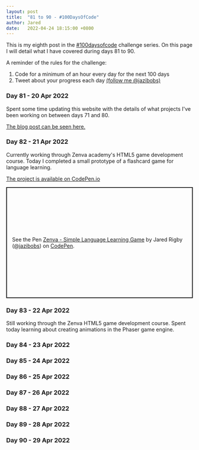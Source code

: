 ```yaml
---
layout: post
title:  "81 to 90 - #100DaysOfCode"
author: Jared
date:   2022-04-24 18:15:00 +0800
---
```


This is my eighth post in the [#100daysofcode](https://www.100daysofcode.com/) challenge series. On this page I will detail what I have covered during days 81 to 90.

A reminder of the rules for the challenge:

1. Code for a minimum of an hour every day for the next 100 days
2. Tweet about your progress each day [(follow me @jazibobs)](https://twitter.com/jazibobs)

### Day 81 - 20 Apr 2022

Spent some time updating this website with the details of what projects I've been working on between days 71 and 80.

[The blog post can be seen here.](https://www.jaredrigby.co.uk/2022/04/10/days-71-to-80-100daysofcode.html)

### Day 82 - 21 Apr 2022

Currently working through Zenva academy's HTML5 game development course. Today I completed a small prototype of a flashcard game for language learning.

[The project is available on CodePen.io](https://codepen.io/jazibobs/pen/LYeoRgL)

<p class="codepen" data-height="300" data-default-tab="js,result" data-slug-hash="LYeoRgL" data-user="jazibobs" style="height: 300px; box-sizing: border-box; display: flex; align-items: center; justify-content: center; border: 2px solid; margin: 1em 0; padding: 1em;">
  <span>See the Pen <a href="https://codepen.io/jazibobs/pen/LYeoRgL">
  Zenva - Simple Language Learning Game</a> by Jared Rigby (<a href="https://codepen.io/jazibobs">@jazibobs</a>)
  on <a href="https://codepen.io">CodePen</a>.</span>
</p>
<script async src="https://cpwebassets.codepen.io/assets/embed/ei.js"></script>

### Day 83 - 22 Apr 2022

Still working through the Zenva HTML5 game development course. Spent today learning about creating animations in the Phaser game engine.

### Day 84 - 23 Apr 2022

### Day 85 - 24 Apr 2022

### Day 86 - 25 Apr 2022

### Day 87 - 26 Apr 2022

### Day 88 - 27 Apr 2022

### Day 89 - 28 Apr 2022

### Day 90 - 29 Apr 2022
